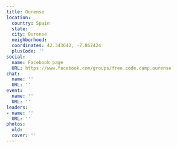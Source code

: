 ```yaml
---
title: Ourense
location:
  country: Spain
  state: 
  city: Ourense
  neighborhood: 
  coordinates: 42.343642, -7.867424
  plusCode: ''
social:
  name: Facebook page
  URL: https://www.facebook.com/groups/free.code.camp.ourense
chat:
  name: ''
  URL: ''
event:
  name: ''
  URL: ''
leaders:
- name: ''
  URL: ''
photos:
  old: 
  cover: ''
---
```

